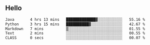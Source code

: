## Hello
<!--START_SECTION:waka-->

```txt
Java       4 hrs 13 mins   █████████████▓░░░░░░░░░░░   55.16 %
Python     3 hrs 15 mins   ██████████▓░░░░░░░░░░░░░░   42.67 %
Markdown   7 mins          ▒░░░░░░░░░░░░░░░░░░░░░░░░   01.55 %
Text       2 mins          ░░░░░░░░░░░░░░░░░░░░░░░░░   00.55 %
CLASS      0 secs          ░░░░░░░░░░░░░░░░░░░░░░░░░   00.07 %
```

<!--END_SECTION:waka-->
